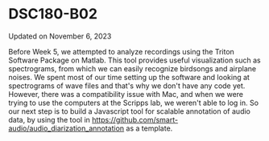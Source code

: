 # DSC180-B02

Updated on November 6, 2023

Before Week 5, we attempted to analyze recordings using the Triton Software Package on Matlab. This tool provides useful visualization such as spectrograms, from which we can easily recognize birdsongs and airplane noises. We spent most of our time setting up the software and looking at spectrograms of wave files and that's why we don't have any code yet. However, there was a compatibility issue with Mac, and when we were trying to use the computers at the Scripps lab, we weren't able to log in. So our next step is to build a Javascript tool for scalable annotation of audio data, by using the tool in https://github.com/smart-audio/audio_diarization_annotation as a template.
